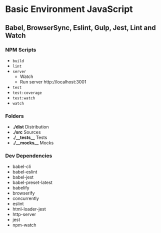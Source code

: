 # Basic Environment JavaScript
## Babel, BrowserSync, Eslint, Gulp, Jest, Lint and Watch

### NPM Scripts  
  * `build`
  * `lint`
  * `server`
    * Watch
    * Run server http://localhost:3001
  * `test`
  * `test:coverage`
  * `test:watch`
  * `watch`

### Folders
  * **./dist** Distribution
  * **./src** Sources
  * **./\_\_tests\_\_** Tests
  * **./\_\_mocks\_\_** Mocks
  
### Dev Dependencies
  * babel-cli
  * babel-eslint
  * babel-jest
  * babel-preset-latest
  * babelify
  * browserify
  * concurrently
  * eslint
  * html-loader-jest
  * http-server
  * jest
  * npm-watch
